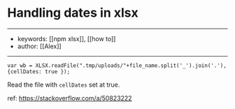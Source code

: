 # Handling dates in xlsx
---
- keywords: [[npm xlsx]], [[how to]]
- author: [[Alex]]
---

```
var wb = XLSX.readFile(".tmp/uploads/"+file_name.split('_').join('.'),{cellDates: true });
```

Read the file with `cellDates` set at true. 


ref: https://stackoverflow.com/a/50823222